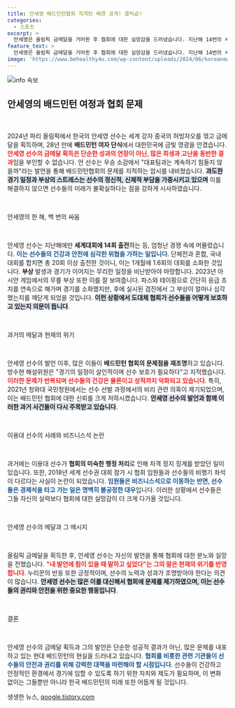 ```yaml
---
title: 안세영 배드민턴협회 직격탄 배경 공개! 클릭必!
categories:
  - 스포츠
excerpt: >
  안세영은 올림픽 금메달을 거머쥔 후 협회에 대한 실망감을 드러냈습니다. 지난해 14번의 세계대회 출전으로 인한 부상과 혹사 논란에 이어, 배드민턴협회 문제점이 재조명되고 있습니다. 선수 보호가 필요한 시점입니다.
feature_text: >
  안세영은 올림픽 금메달을 거머쥔 후 협회에 대한 실망감을 드러냈습니다. 지난해 14번의 세계대회 출전으로 인한 부상과 혹사 논란에 이어, 배드민턴협회 문제점이 재조명되고 있습니다. 선수 보호가 필요한 시점입니다.
image: 'https://www.behealthy4u.com/wp-content/uploads/2024/06/koreanews.jpg'
---
```


<p><img src="https://www.behealthy4u.com/wp-content/uploads/2024/06/koreanews.jpg" alt="info 속보" /></p>

<h2 data-ke-size="size26">안세영의 배드민턴 여정과 협회 문제</h2>

<p data-ke-size="size16">&nbsp;</p>

<p>2024년 파리 올림픽에서 한국의 안세영 선수는 세계 강자 중국의 허빙자오를 꺾고 금메달을 획득하며, 28년 만에 <strong>배드민턴 여자 단식</strong>에서 대한민국에 금빛 영광을 안겼습니다. <b><span style="color: #ee2323;">안세영 선수의 금메달 획득은 단순한 성과의 연장이 아닌, 많은 희생과 고난을 동반한 결과</span></b>임을 부인할 수 없습니다. 안 선수는 우승 소감에서 "대표팀과는 계속하기 힘들지 않을까"라는 발언을 통해 배드민턴협회의 문제를 지적하는 암시를 내비쳤습니다. <b><span style="background-color: #21538527;">과도한 경기 일정과 부상의 스트레스는 선수의 정신적, 신체적 부담을 가중시키고 있으며</span></b> 이를 해결하지 않으면 선수들의 미래가 불확실하다는 점을 강하게 시사하였습니다.</p>

<p data-ke-size="size16">&nbsp;</p>

<p>안세영의 한 해, 백 번의 싸움</p>

<p data-ke-size="size16">&nbsp;</p>

<p>안세영 선수는 지난해에만 <strong>세계대회에 14회 출전</strong>하는 등, 엄청난 경쟁 속에 머물렀습니다. <b><span style="color: #1a5490;">이는 선수들의 건강과 안전에 심각한 위협을 가하는 일입니다</span></b>. 단체전과 혼합, 국내 대회를 합치면 총 20회 이상 출전한 것이니, 이는 1개월에 1.6회의 대회를 소화한 것입니다. <strong>부상</strong> 발생과 경기가 이어지는 무리한 일정을 비난받아야 마땅합니다. 2023년 아시안 게임에서의 무릎 부상 또한 이를 잘 보여줍니다. 파스와 테이핑으로 간단히 응급 조치를 연속으로 해가며 경기를 소화했지만, 후에 실시된 검진에서 그 부상이 얼마나 심각했는지를 깨닫게 되었을 것입니다. <b><span style="background-color: #21538527;">이런 상황에서 도대체 협회가 선수들을 어떻게 보호하고 있는지 의문이 듭니다</span></b>.</p>

<p data-ke-size="size16">&nbsp;</p>

<p>과거의 메달과 현재의 위기</p>

<p data-ke-size="size16">&nbsp;</p>

<p>안세영 선수의 발언 이후, 많은 이들이 <strong>배드민턴 협회의 문제점을 재조명</strong>하고 있습니다. 방수현 해설위원은 "경기의 일정이 살인적이며 선수 보호가 필요하다"고 지적했습니다. <b><span style="color: #ee2323;">이러한 문제가 반복되며 선수들의 건강은 물론이고 성적까지 악화되고 있습니다</span></b>. 특히, 2021년 청와대 국민청원에서는 선수 선발 과정에서의 비리 관련 의혹이 제기되었으며, 이는 배드민턴 협회에 대한 신뢰를 크게 저하시켰습니다. <b><span style="background-color: #21538527;">안세영 선수의 발언과 함께 이러한 과거 사건들이 다시 주목받고 있습니다</span></b>.</p>

<p data-ke-size="size16">&nbsp;</p>

<p>이용대 선수의 사례와 비즈니스석 논란</p>

<p data-ke-size="size16">&nbsp;</p>

<p>과거에는 이용대 선수가 <strong>협회의 미숙한 행정 처리</strong>로 인해 자격 정지 징계를 받았던 일이 있습니다. 또한, 2018년 세계 선수권 대회 참가 시 협회 임원들과 선수들의 비행기 좌석이 다르다는 사실이 논란이 되었습니다. <b><span style="color: #1a5490;">임원들은 비즈니스석으로 이동하는 반면, 선수들은 경제석을 타고 가는 일은 명백히 불공정한 대우</span></b>입니다. 이러한 상황에서 선수들은 그들 자신의 실력보다 협회에 대한 실망감이 더 크게 다가올 것입니다.</p>

<p data-ke-size="size16">&nbsp;</p>

<p>안세영 선수의 메달과 그 메시지</p>

<p data-ke-size="size16">&nbsp;</p>

<p>올림픽 금메달을 획득한 후, 안세영 선수는 자신의 발언을 통해 협회에 대한 분노와 실망을 전했습니다. <b><span style="color: #ee2323;">"내 발언에 힘이 있을 때 말하고 싶었다"는 그의 말은 현재의 위기를 반영합니다</span></b>. 누리꾼의 반응 또한 긍정적이며, 선수의 노력과 성과가 조명받아야 한다는 의견이 많습니다. <b><span style="background-color: #21538527;">안세영 선수는 많은 이를 대신해서 협회에 문제를 제기하였으며, 이는 선수들의 권리와 안전을 위한 중요한 행동입니다</span></b>.</p>

<p data-ke-size="size16">&nbsp;</p>

<p>결론</p>

<p data-ke-size="size16">&nbsp;</p>

<p>안세영 선수의 금메달 획득과 그의 발언은 단순한 성공적 결과가 아닌, 많은 문제를 내포하고 있는 현대 배드민턴의 현실을 드러내고 있습니다. <b><span style="color: #1a5490;">협회를 비롯한 관련 기관들이 선수들의 안전과 권리를 위해 강력한 대책을 마련해야 할 시점입니다</span></b>. 선수들이 건강하고 안정적인 환경에서 경기에 임할 수 있도록 하기 위한 자치와 제도가 필요하며, 이 변화 없이는 그들뿐만 아니라 한국 배드민턴의 미래 또한 어둡게 될 것입니다.</p>
생생한 뉴스, <a href="https://qoogle.tistory.com" rel="dofollow">qoogle.tistory.com</a>



